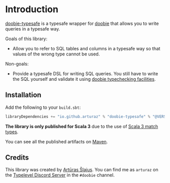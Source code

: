 # Introduction

[doobie-typesafe](https://github.com/arturaz/doobie-typesafe) is a typesafe wrapper for [doobie](https://tpolecat.github.io/doobie/) that allows you 
to write queries in a typesafe way.

Goals of this library:

- Allow you to refer to SQL tables and columns in a typesafe way so that values of the wrong type cannot be used.

Non-goals:

- Provide a typesafe DSL for writing SQL queries. You still have to write the SQL yourself and validate it using 
  [doobie typechecking facilities](https://tpolecat.github.io/doobie/docs/06-Checking.html).

## Installation

Add the following to your `build.sbt`:

```scala
libraryDependencies += "io.github.arturaz" % "doobie-typesafe" % "@VERSION@"
```

**The library is only published for Scala 3** due to the use of 
[Scala 3 match types](https://docs.scala-lang.org/scala3/reference/new-types/match-types.html).

You can see all the published artifacts on 
[Maven](https://mvnrepository.com/artifact/io.github.arturaz/doobie-typesafe_3).

## Credits

This library was created by [Artūras Šlajus](https://arturaz.net). You can find me as `arturaz` on the 
[Typelevel Discord Server](https://discord.gg/XF3CXcMzqD) in the `#doobie` channel.